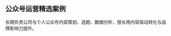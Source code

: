 
## 公众号运营精选案例

长期负责公司与个人公众号内容策划、选题、数据分析，擅长用内容驱动转化与品牌影响力提升。

<script setup>
import GridCard from '../.vitepress/components/GridCard.vue'
const items = [
  {
    image: '/img/v.png',
    title: '年度复盘｜内容运营数据总结',
    desc: '全年内容策略与数据复盘，助力团队持续增长，公众号粉丝增长30%，转化率提升显著。',
    link: 'https://mp.weixin.qq.com/s/xxxxxx'
  },
  {
    image: '/img/v.png',
    title: '爆款推文｜家装避坑指南',
    desc: '实用干货，帮助业主避开装修误区，单篇阅读量破万，获大量咨询与转化。',
    link: 'https://mp.weixin.qq.com/s/yyyyyy'
  },
  {
    image: '/img/v.png',
    title: '个人IP内容｜APP教程与软件测评',
    desc: '个人公众号持续分享APP教程与软件测评，提升用户粘性与专业形象。',
    link: 'https://mp.weixin.qq.com/s/zzzzzz'
  }
]
</script>

<GridCard :items="items" />

